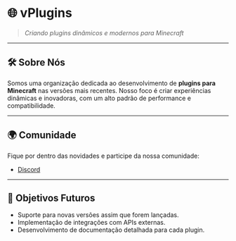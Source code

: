 # 🌐 **vPlugins**  
> _Criando plugins dinâmicos e modernos para Minecraft_

---

## 🛠️ Sobre Nós  
Somos uma organização dedicada ao desenvolvimento de **plugins para Minecraft** nas versões mais recentes. Nosso foco é criar experiências dinâmicas e inovadoras, com um alto padrão de performance e compatibilidade. 

---

## 🌍 **Comunidade**
Fique por dentro das novidades e participe da nossa comunidade:

- [Discord](https://discord.gg/G2ryHPvkFN)

---

## 🎯 **Objetivos Futuros**
- Suporte para novas versões assim que forem lançadas.  
- Implementação de integrações com APIs externas.  
- Desenvolvimento de documentação detalhada para cada plugin.
